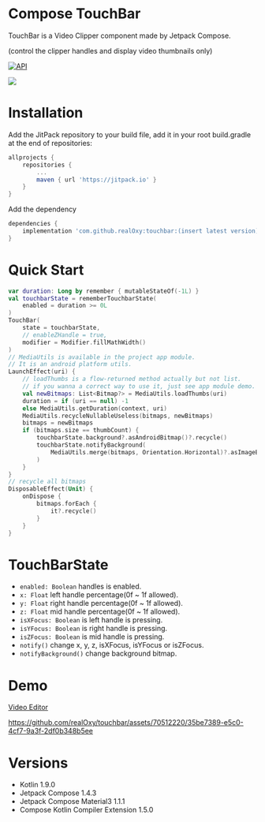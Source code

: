# Compose TouchBar

TouchBar is a Video Clipper component made by Jetpack Compose.

(control the clipper handles and display video thumbnails only)

[![API](https://img.shields.io/badge/API-21%2B-brightgreen.svg?style=flat)](https://android-arsenal.com/api?level=21)

[![](https://jitpack.io/v/realOxy/touchbar.svg)](https://jitpack.io/#realOxy/touchbar)

# Installation

Add the JitPack repository to your build file,
add it in your root build.gradle at the end of repositories:

```groovy
allprojects {
    repositories {
        ...
        maven { url 'https://jitpack.io' }
    }
}    
```

Add the dependency

```groovy
dependencies {
    implementation 'com.github.realOxy:touchbar:(insert latest version)'
}
```

# Quick Start

```kotlin
var duration: Long by remember { mutableStateOf(-1L) }
val touchbarState = rememberTouchbarState(
    enabled = duration >= 0L
)
TouchBar(
    state = touchbarState,
    // enableZHandle = true,
    modifier = Modifier.fillMathWidth()
)
// MediaUtils is available in the project app module.
// It is an android platform utils.
LaunchEffect(uri) {
    // loadThumbs is a flow-returned method actually but not list.
    // if you wanna a correct way to use it, just see app module demo.
    val newBitmaps: List<Bitmap?> = MediaUtils.loadThumbs(uri)
    duration = if (uri == null) -1
    else MediaUtils.getDuration(context, uri)
    MediaUtils.recycleNullableUseless(bitmaps, newBitmaps)
    bitmaps = newBitmaps
    if (bitmaps.size == thumbCount) {
        touchbarState.background?.asAndroidBitmap()?.recycle()
        touchbarState.notifyBackground(
            MediaUtils.merge(bitmaps, Orientation.Horizontal)?.asImageBitmap()
        )
    }
}
// recycle all bitmaps
DisposableEffect(Unit) {
    onDispose {
        bitmaps.forEach {
            it?.recycle()
        }
    }
}
```

# TouchBarState

- `enabled: Boolean` handles is enabled.
- `x: Float` left handle percentage(0f ~ 1f allowed).
- `y: Float` right handle percentage(0f ~ 1f allowed).
- `z: Float` mid handle percentage(0f ~ 1f allowed).
- `isXFocus: Boolean` is left handle is pressing.
- `isYFocus: Boolean` is right handle is pressing.
- `isZFocus: Boolean` is mid handle is pressing.
- `notify()` change x, y, z, isXFocus, isYFocus or isZFocus.
- `notifyBackground()` change background bitmap.

# Demo

[Video Editor](app/src/main/java/com/oxy/mmr/feature/touchbar/TouchBarScreen.kt)


https://github.com/realOxy/touchbar/assets/70512220/35be7389-e5c0-4cf7-9a3f-2df0b348b5ee

# Versions

- Kotlin 1.9.0
- Jetpack Compose 1.4.3
- Jetpack Compose Material3 1.1.1
- Compose Kotlin Compiler Extension 1.5.0
